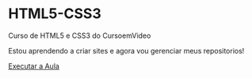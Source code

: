 # HTML5-CSS3
 Curso de HTML5 e CSS3 do CursoemVideo

Estou aprendendo a criar sites e agora vou gerenciar meus repositorios!

<a href="https://pietro-html5-css3.github.io/HTML5-CSS3/Aulas/Capitulo.04Capitulo.04-Primeiros-Passos-com-Html/index.html">Executar a Aula </a>
